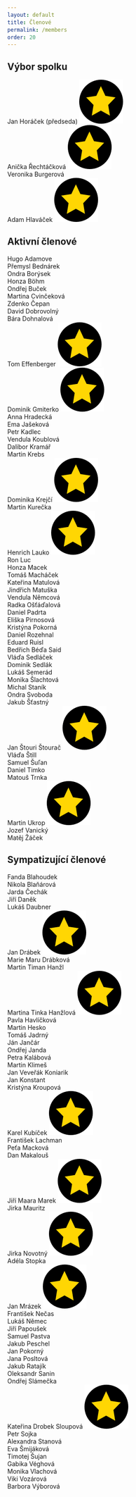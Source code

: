 ```yaml
---
layout: default
title: Členové
permalink: /members
order: 20
---
```


## Výbor spolku

Jan Horáček (předseda) <img src="img/rad.png" class="rad" title="Řád přítele severské zvěře za práci na front-endu KSI webu" /><br/>
Anička Řechtáčková <img src="img/rad.png" class="rad" title="Řád přítele severské zvěře za perfektně zvládnutou garanci K-SCUKu." /><br/>
Veronika Burgerová<br/>
Adam Hlaváček <img src="img/rad.png" class="rad" title="Řád přítele severské zvěře za rozpletení gordického uzlu financování KSI a K-SCUKu z grantu MŠMT" /><br/>


## Aktivní členové

Hugo Adamove<br/>
Přemysl Bednárek<br/>
Ondra Borýsek<br/>
Honza Böhm<br/>
Ondřej Buček<br/>
Martina Cvinčeková<br/>
Zdenko Čepan<br/>
David Dobrovolný<br/>
Bára Dohnalová<br/>
Tom Effenberger <img src="img/rad.png" class="rad" title="Řád přítele severské zvěře za hrdinský přínos KSI a stvoření NP hry" /><br/>
Dominik Gmiterko <img src="img/rad.png" class="rad" title="Řád přítele severské zvěře za nejlepší univerzální výpomoc 2015/2016" /><br/>
Anna Hradecká<br/>
Ema Jašeková<br/>
Petr Kadlec<br/>
Vendula Koublová<br/>
Dalibor Kramář<br/>
Martin Krebs<br/>
Dominika Krejčí <img src="img/rad.png" class="rad" title="Řád přítele severské zvěře za vynikající prvoorganizace velké akce (InterSoB)" /><br/>
Martin Kurečka<br/>
Henrich Lauko <img src="img/rad.png" class="rad" title="Řád přítele severské zvěře za hrdinnou službu KSI" /><br/>
Ron Luc<br/>
Honza Macek<br/>
Tomáš Macháček<br/>
Kateřina Matulová<br/>
Jindřich Matuška<br/>
Vendula Němcová<br/>
Radka Ošťáďalová<br/>
Daniel Padrta<br/>
Eliška Pirnosová<br/>
Kristýna Pokorná<br/>
Daniel Rozehnal<br/>
Eduard Ruisl<br/>
Bedřich Béďa Said<br/>
Vláďa Sedláček<br/>
Dominik Sedlák<br/>
Lukáš Semerád<br/>
Monika Šlachtová<br/>
Michal Staník<br/>
Ondra Svoboda<br/>
Jakub Šťastný<br/>
Jan Štouri Štourač <img src="img/rad.png" class="rad" title="Řád přítele severské zvěře za práci na back-endu KSI webu" /><br/>
Vláďa Štill<br/>
Samuel Šuľan<br/>
Daniel Timko<br/>
Matouš Trnka<br/>
Martin Ukrop <img src="img/rad.png" class="rad" title="Řád přítele severské zvěře za organizaci FIORDu a InterSoBa" /><br/>
Jozef Vanický<br/>
Matěj Žáček<br/>


## Sympatizující členové

Fanda Blahoudek<br/>
Nikola Blaňárová<br/>
Jarda Čechák<br/>
Jiří Daněk<br/>
Lukáš Daubner<br/>
Jan Drábek <img src="img/rad.png" class="rad" title="Řád přítele severské zvěře za celoživotní přínos" /><br/>
Marie Maru Drábková<br/>
Martin Timan Hanžl<br/>
Martina Tinka Hanžlová <img src="img/rad.png" class="rad" title="Řád přítele severské zvěře za organizaci K-SCUKu 2016" /><br/>
Pavla Havlíčková<br/>
Martin Hesko<br/>
Tomáš Jadrný<br/>
Ján Jančár<br/>
Ondřej Janda<br/>
Petra Kalábová<br/>
Martin Klimeš<br/>
Jan Veveřák Koniarik<br/>
Jan Konstant<br/>
Kristýna Kroupová<br />
Karel Kubíček <img src="img/rad.png" class="rad" title="Řád přítele severské zvěře za celoživotní přínos" /><br/>
František Lachman<br/>
Peťa Macková<br/>
Dan Makalouš<br/>
Jiří Maara Marek <img src="img/rad.png" class="rad" title="Řád přítele severské zvěře za organizaci FIORDu a InterSoBa" /><br/>
Jirka Mauritz<br/>
Jirka Novotný <img src="img/rad.png" class="rad" title="Řád přítele severské zvěře za organizaci FIORDu a InterSoBa" /><br/>
Adéla Stopka<br/>
Jan Mrázek <img src="img/rad.png" class="rad" title="Řád přítele severské zvěře za hrdinnou službu KSI" /><br/>
František Nečas<br/>
Lukáš Němec<br/>
Jiří Papoušek<br/>
Samuel Pastva<br/>
Jakub Peschel<br/>
Jan Pokorný<br/>
Jana Posltová<br/>
Jakub Ratajík<br/>
Oleksandr Sanin<br/>
Ondřej Slámečka<br/>
Kateřina Drobek Sloupová <img src="img/rad.png" class="rad" title="Řád přítele severské zvěře za dlouhodobý přínos a především nadstandardní přispění k soutěži InterLoS 2018" /><br/>
Petr Sojka<br/>
Alexandra Stanová<br/>
Eva Šmijáková<br/>
Timotej Šujan<br/>
Gabika Véghová<br />
Monika Vlachová<br/>
Viki Vozárová<br/>
Barbora Výborová<br/>
